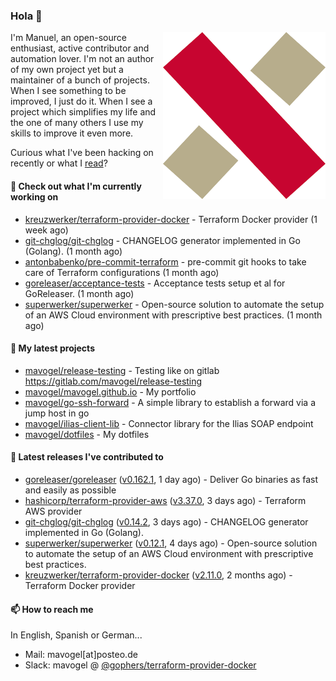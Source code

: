 ### Hola 👋

<img align="right" src="https://raw.githubusercontent.com/mavogel/mavogel/master/assets/xw.png" width="260">

I'm Manuel, an open-source enthusiast, active contributor and automation lover. I'm not an author of my own project 
yet but a maintainer of a bunch of projects. When I see something to be improved, I just do it. When I see a project
which simplifies my life and the one of many others I use my skills to improve it even more.

Curious what I've been hacking on recently or what I [read](https://www.goodreads.com/user/show/128554892-manuel-vogel)?

#### 👷 Check out what I'm currently working on

- [kreuzwerker/terraform-provider-docker](https://github.com/kreuzwerker/terraform-provider-docker) - Terraform Docker provider (1 week ago)
- [git-chglog/git-chglog](https://github.com/git-chglog/git-chglog) - CHANGELOG generator implemented in Go (Golang). (1 month ago)
- [antonbabenko/pre-commit-terraform](https://github.com/antonbabenko/pre-commit-terraform) - pre-commit git hooks to take care of Terraform configurations (1 month ago)
- [goreleaser/acceptance-tests](https://github.com/goreleaser/acceptance-tests) - Acceptance tests setup et al for GoReleaser. (1 month ago)
- [superwerker/superwerker](https://github.com/superwerker/superwerker) - Open-source solution to automate the setup of an AWS Cloud environment with prescriptive best practices.  (1 month ago)

#### 🌱 My latest projects

- [mavogel/release-testing](https://github.com/mavogel/release-testing) - Testing like on gitlab https://gitlab.com/mavogel/release-testing
- [mavogel/mavogel.github.io](https://github.com/mavogel/mavogel.github.io) - My portfolio
- [mavogel/go-ssh-forward](https://github.com/mavogel/go-ssh-forward) - A simple library to establish a forward via a jump host in go
- [mavogel/ilias-client-lib](https://github.com/mavogel/ilias-client-lib) - Connector library for the Ilias SOAP endpoint
- [mavogel/dotfiles](https://github.com/mavogel/dotfiles) - My dotfiles

#### 🔭 Latest releases I've contributed to

- [goreleaser/goreleaser](https://github.com/goreleaser/goreleaser) ([v0.162.1](https://github.com/goreleaser/goreleaser/releases/tag/v0.162.1), 1 day ago) - Deliver Go binaries as fast and easily as possible
- [hashicorp/terraform-provider-aws](https://github.com/hashicorp/terraform-provider-aws) ([v3.37.0](https://github.com/hashicorp/terraform-provider-aws/releases/tag/v3.37.0), 3 days ago) - Terraform AWS provider
- [git-chglog/git-chglog](https://github.com/git-chglog/git-chglog) ([v0.14.2](https://github.com/git-chglog/git-chglog/releases/tag/v0.14.2), 3 days ago) - CHANGELOG generator implemented in Go (Golang).
- [superwerker/superwerker](https://github.com/superwerker/superwerker) ([v0.12.1](https://github.com/superwerker/superwerker/releases/tag/v0.12.1), 4 days ago) - Open-source solution to automate the setup of an AWS Cloud environment with prescriptive best practices. 
- [kreuzwerker/terraform-provider-docker](https://github.com/kreuzwerker/terraform-provider-docker) ([v2.11.0](https://github.com/kreuzwerker/terraform-provider-docker/releases/tag/v2.11.0), 2 months ago) - Terraform Docker provider

#### 📫 How to reach me
In English, Spanish or German...

- Mail: mavogel[at]posteo.de
- Slack: mavogel @ [@gophers/terraform-provider-docker](https://gophers.slack.com/archives/C01G9TN5V36)
